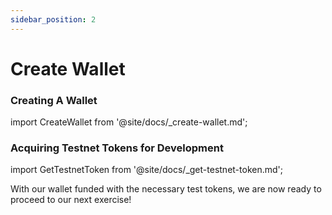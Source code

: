 ```yaml
---
sidebar_position: 2
---
```


# Create Wallet

### Creating A Wallet

import CreateWallet from '@site/docs/\_create-wallet.md';

<CreateWallet/>

### Acquiring Testnet Tokens for Development

import GetTestnetToken from '@site/docs/\_get-testnet-token.md';

<GetTestnetToken/>

With our wallet funded with the necessary test tokens, we are now ready to proceed to our next exercise!
